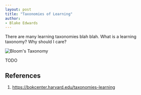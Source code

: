 ```yaml
---
layout: post
title: "Taxonomies of Learning"
author:
- Blake Edwards
---
```

There are many learning taxonomies blah blah. What is a learning taxonomy? Why should I care?

<div class="image-container">
    <img src="https://blakesnotes.io/assets/images/blooms_taxonomy.png" alt="Bloom's Taxonomy">
</div>

TODO

## References
1. https://bokcenter.harvard.edu/taxonomies-learning
